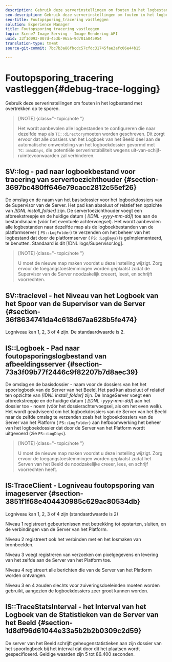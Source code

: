 ```yaml
---
description: Gebruik deze serverinstellingen om fouten in het logbestand met overtrekken op te sporen.
seo-description: Gebruik deze serverinstellingen om fouten in het logbestand met overtrekken op te sporen.
seo-title: Foutopsporing_tracering vastleggen
solution: Experience Manager
title: Foutopsporing_tracering vastleggen
topic: Scene7 Image Serving - Image Rendering API
uuid: 33f1d093-007d-453b-965a-9d701a845954
translation-type: tm+mt
source-git-commit: 7bc7b3a86fbcdc57cfdc31745fae3afc06e44b15

---
```



# Foutopsporing_tracering vastleggen{#debug-trace-logging}

Gebruik deze serverinstellingen om fouten in het logbestand met overtrekken op te sporen.

>[!NOTE] {class=&quot;- topic/note &quot;}
>
>Het wordt aanbevolen alle logbestanden te configureren die naar dezelfde map als `TC::directory`moeten worden geschreven. Dit zorgt ervoor dat alle dossiers van het Logboek van het Beeld deel aan de automatische omwenteling van het logboekdossier gevormd met `TC::maxDays`, die potentiële serverinstabiliteit wegens uit-van-schijf-ruimtevoorwaarden zal verhinderen.

## SV::log - pad naar logboekbestand voor tracering van servertoezichthouder {#section-3697bc480ff646e79cacc2812c55ef26}

De omslag en de naam van het basisdossier voor het logboekdossiers van de Supervisor van de Server. Het pad kan absoluut of relatief ten opzichte van *[!DNL install_folder]* zijn. De servertoezichthouder voegt een afbreekstreepje en de huidige datum ( *[!DNL -yyyy-mm-dd]*) toe aan de bestandsnaam (vóór het eventuele achtervoegsel). Het wordt aanbevolen alle logbestanden naar dezelfde map als de logboekbestanden van de platformserver ( `PS::LogFolder`) te verzenden om het beheer van het logbestand dat door de platformserver ( `PS::LogDays`) is geïmplementeerd, te benutten. Standaard is dit [!DNL logs/Supervisor.log].

>[!NOTE] {class=&quot;- topic/note &quot;}
>
>U moet de nieuwe map maken voordat u deze instelling wijzigt. Zorg ervoor de toegangstoestemmingen worden geplaatst zodat de Supervisor van de Server noodzakelijk creeert, leest, en schrijft voorrechten.

## SV::traclevel - het Niveau van het Logboek van het Spoor van de Supervisor van de Server {#section-36f8634741da4c618d67aa628b5fe474}

Logniveau kan 1, 2, 3 of 4 zijn. De standaardwaarde is 2.

## IS::Logboek - Pad naar foutopsporingslogbestand van afbeeldingsserver {#section-73a3f09b77f2446c9f82207b7d8aec39}

De omslag en de basisdossier - naam voor de dossiers van het het spoorlogboek van de Server van het Beeld. Het pad kan absoluut of relatief ten opzichte van *[!DNL install_folder]* zijn. De ImageServer voegt een afbreekstreepje en de huidige datum ( *[!DNL -yyyy-mm-dd]*) aan het dossier toe - noem (vóór het dossierachtervoegsel, als om het even welk). Het wordt geadviseerd om het logboekdossiers van de Server van het Beeld naar de zelfde omslag te verzenden zoals het logboekdossiers van de Server van het Platform ( `PS::LogFolder`) aan hefboomwerking het beheer van het logboekdossier dat door de Server van het Platform wordt uitgevoerd (zie `PS::LogDays`).

>[!NOTE] {class=&quot;- topic/note &quot;}
>
>U moet de nieuwe map maken voordat u deze instelling wijzigt. Zorg ervoor de toegangstoestemmingen worden geplaatst zodat het Serven van het Beeld de noodzakelijke creeer, lees, en schrijf voorrechten heeft.

## IS:TraceClient - Logniveau foutopsporing van imageserver {#section-3851f1f68e404430985c629ac80534db}

Logniveau kan 1, 2, 3 of 4 zijn (standaardwaarde is 2)

Niveau 1 registreert gebeurtenissen met betrekking tot opstarten, sluiten, en de verbindingen van de Server van het Platform.

Niveau 2 registreert ook het verbinden met en het losmaken van bronbeelden.

Niveau 3 voegt registreren van verzoeken om pixelgegevens en levering van het zelfde aan de Server van het Platform toe.

Niveau 4 registreert alle berichten die van de Server van het Platform worden ontvangen.

Niveau 3 en 4 zouden slechts voor zuiveringsdoeleinden moeten worden gebruikt, aangezien de logboekdossiers zeer groot kunnen worden.

## IS::TraceStatsInterval - het Interval van het Logboek van de Statistieken van de Server van het Beeld {#section-1d8df96d61044e33a5b2b2b0309c2d59}

De server van het Beeld schrijft geheugenstatistieken aan zijn dossier van het spoorlogboek bij het interval dat door dit het plaatsen wordt gespecificeerd. Geldige waarden zijn 5 tot 86.400 seconden.
